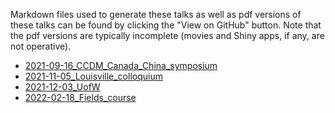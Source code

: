 Markdown files used to generate these talks as well as pdf versions of these talks can be found by clicking the "View on GitHub" button. Note that the pdf versions are typically incomplete (movies and Shiny apps, if any, are not operative).


- [2021-09-16_CCDM_Canada_China_symposium](2021-09-16_CCDM_Canada_China_symposium.html)
- [2021-11-05_Louisville_colloquium](2021-11-05_Louisville_colloquium.html)
- [2021-12-03_UofW](2021-12-03_UofW.html)
- [2022-02-18_Fields_course](2022-02-18_Fields_course.html)
